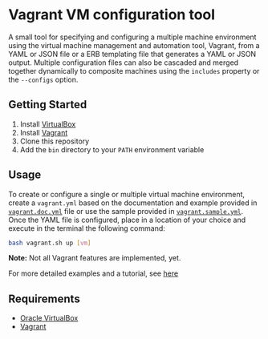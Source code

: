 # Vagrant VM configuration tool

A small tool for specifying and configuring a multiple machine
environment using the virtual machine management and
automation tool, Vagrant, from a YAML or JSON file or a ERB 
templating file that generates a YAML or JSON output. Multiple
configuration files can also be cascaded and merged together
dynamically to composite machines using the `includes` property or
the `--configs` option.

## Getting Started

1. Install [VirtualBox](https://www.virtualbox.org)
2. Install [Vagrant](https://www.vagrantup.com/)
3. Clone this repository
4. Add the `bin` directory to your `PATH` environment variable

## Usage

To create or configure a single or multiple virtual machine
environment, create a `vagrant.yml` based on the documentation and example
provided in [`vagrant.doc.yml`](docs/vagrant.doc.yml) file or use the sample
provided in [`vagrant.sample.yml`](docs/vagrant.sample.yml). Once the YAML file
is configured, place in a location of your choice and execute in the terminal 
the following command:

```bash
bash vagrant.sh up [vm]
```

**Note:** Not all Vagrant features are implemented, yet.

For more detailed examples and a tutorial, see [here](docs/tutorial.md)

## Requirements

* [Oracle VirtualBox](https://www.virtualbox.org)
* [Vagrant](https://www.vagrantup.com/)
